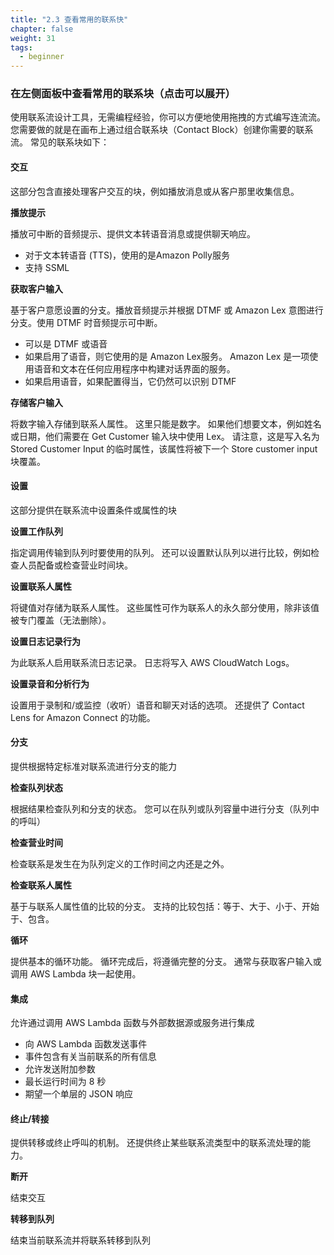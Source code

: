 ```yaml
---
title: "2.3 查看常用的联系快"
chapter: false
weight: 31
tags:
  - beginner
---
```


### 在左侧面板中查看常用的联系块（点击可以展开）
使用联系流设计工具，无需编程经验，你可以方便地使用拖拽的方式编写连流流。您需要做的就是在画布上通过组合联系块（Contact Block）创建你需要的联系流。
常见的联系块如下：

#### 交互
这部分包含直接处理客户交互的块，例如播放消息或从客户那里收集信息。

**播放提示**

播放可中断的音频提示、提供文本转语音消息或提供聊天响应。
- 对于文本转语音 (TTS)，使用的是Amazon Polly服务
- 支持 SSML

**获取客户输入**

基于客户意愿设置的分支。播放音频提示并根据 DTMF 或 Amazon Lex 意图进行分支。使用 DTMF 时音频提示可中断。
- 可以是 DTMF 或语音
- 如果启用了语音，则它使用的是 Amazon Lex服务。 Amazon Lex 是一项使用语音和文本在任何应用程序中构建对话界面的服务。
- 如果启用语音，如果配置得当，它仍然可以识别 DTMF

**存储客户输入**

将数字输入存储到联系人属性。 这里只能是数字。 如果他们想要文本，例如姓名或日期，他们需要在 Get Customer 输入块中使用 Lex。 请注意，这是写入名为 Stored Customer Input 的临时属性，该属性将被下一个 Store customer input 块覆盖。


#### 设置
这部分提供在联系流中设置条件或属性的块

**设置工作队列**

指定调用传输到队列时要使用的队列。 还可以设置默认队列以进行比较，例如检查人员配备或检查营业时间块。

**设置联系人属性**

将键值对存储为联系人属性。 这些属性可作为联系人的永久部分使用，除非该值被专门覆盖（无法删除）。

**设置日志记录行为**

为此联系人启用联系流日志记录。 日志将写入 AWS CloudWatch Logs。

**设置录音和分析行为**

设置用于录制和/或监控（收听）语音和聊天对话的选项。 还提供了 Contact Lens for Amazon Connect 的功能。

#### 分支

提供根据特定标准对联系流进行分支的能力

**检查队列状态**

根据结果检查队列和分支的状态。 您可以在队列或队列容量中进行分支（队列中的呼叫）

**检查营业时间**

检查联系是发生在为队列定义的工作时间之内还是之外。

**检查联系人属性**

基于与联系人属性值的比较的分支。 支持的比较包括：等于、大于、小于、开始于、包含。

**循环**

提供基本的循环功能。 循环完成后，将遵循完整的分支。 通常与获取客户输入或调用 AWS Lambda 块一起使用。


#### 集成
允许通过调用 AWS Lambda 函数与外部数据源或服务进行集成

- 向 AWS Lambda 函数发送事件
- 事件包含有关当前联系的所有信息
- 允许发送附加参数
- 最长运行时间为 8 秒
- 期望一个单层的 JSON 响应

#### 终止/转接

提供转移或终止呼叫的机制。 还提供终止某些联系流类型中的联系流处理的能力。

**断开**

结束交互

**转移到队列**

结束当前联系流并将联系转移到队列


